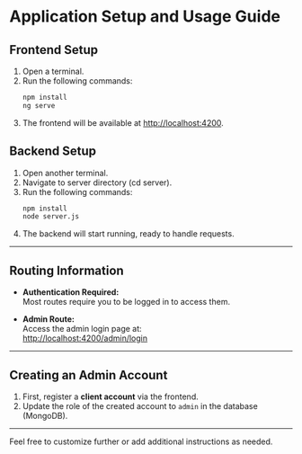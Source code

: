 
# Application Setup and Usage Guide

## Frontend Setup
1. Open a terminal.
3. Run the following commands:
   ```bash
   npm install
   ng serve
   ```
4. The frontend will be available at [http://localhost:4200](http://localhost:4200).

## Backend Setup
1. Open another terminal.
2. Navigate to  server directory (cd server).
3. Run the following commands:
   ```bash
   npm install
   node server.js
   ```
4. The backend will start running, ready to handle requests.

---

## Routing Information
- **Authentication Required:**  
  Most routes require you to be logged in to access them.

- **Admin Route:**  
  Access the admin login page at:  
  [http://localhost:4200/admin/login](http://localhost:4200/admin/login)

---

## Creating an Admin Account
1. First, register a **client account** via the frontend.
2. Update the role of the created account to `admin` in the database (MongoDB).

---

Feel free to customize further or add additional instructions as needed.
